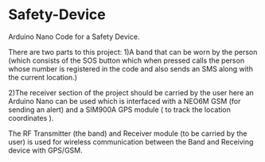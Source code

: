 # Safety-Device
Arduino Nano Code for a Safety Device.


There are two parts to this project:
1)A band that can be worn by the person (which consists of the SOS button which when pressed calls the person whose number is registered in the code and also sends an SMS along with the current location.)

2)The receiver section of the project should be carried by the user here an Arduino Nano can be used which is interfaced with a NEO6M GSM (for sending an alert) and a SIM900A GPS module ( to track the location coordinates ).

The RF Transmitter (the band) and Receiver module (to be carried by the user) is used for wireless communication between the Band and Receiving device with GPS/GSM.
